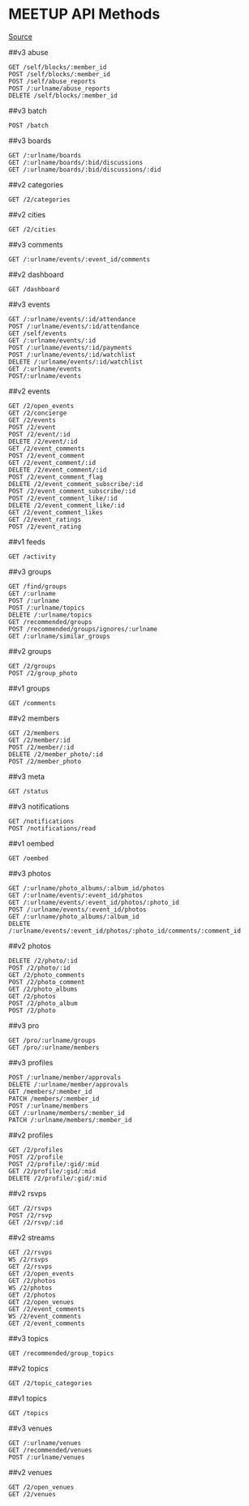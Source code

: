 # MEETUP API Methods
[Source](http://www.meetup.com/meetup_api/docs/)

##v3 abuse

    GET /self/blocks/:member_id
    POST /self/blocks/:member_id
    POST /self/abuse_reports
    POST /:urlname/abuse_reports
    DELETE /self/blocks/:member_id

##v3 batch

    POST /batch

##v3 boards

    GET /:urlname/boards
    GET /:urlname/boards/:bid/discussions
    GET /:urlname/boards/:bid/discussions/:did

##v2 categories

    GET /2/categories

##v2 cities

    GET /2/cities

##v3 comments

    GET /:urlname/events/:event_id/comments

##v2 dashboard

    GET /dashboard

##v3 events

    GET /:urlname/events/:id/attendance
    POST /:urlname/events/:id/attendance
    GET /self/events
    GET /:urlname/events/:id
    POST /:urlname/events/:id/payments
    POST /:urlname/events/:id/watchlist
    DELETE /:urlname/events/:id/watchlist
    GET /:urlname/events
    POST/:urlname/events

##v2 events

    GET /2/open_events
    GET /2/concierge
    GET /2/events
    POST /2/event
    POST /2/event/:id
    DELETE /2/event/:id
    GET /2/event_comments
    POST /2/event_comment
    GET /2/event_comment/:id
    DELETE /2/event_comment/:id
    POST /2/event_comment_flag
    DELETE /2/event_comment_subscribe/:id
    POST /2/event_comment_subscribe/:id
    POST /2/event_comment_like/:id
    DELETE /2/event_comment_like/:id
    GET /2/event_comment_likes
    GET /2/event_ratings
    POST /2/event_rating

##v1 feeds

    GET /activity

##v3 groups

    GET /find/groups
    GET /:urlname
    POST /:urlname
    POST /:urlname/topics
    DELETE /:urlname/topics
    GET /recommended/groups
    POST /recommended/groups/ignores/:urlname
    GET /:urlname/similar_groups

##v2 groups

    GET /2/groups
    POST /2/group_photo

##v1 groups

    GET /comments

##v2 members

    GET /2/members
    GET /2/member/:id
    POST /2/member/:id
    DELETE /2/member_photo/:id
    POST /2/member_photo

##v3 meta

    GET /status

##v3 notifications

    GET /notifications
    POST /notifications/read

##v1 oembed

    GET /oembed

##v3 photos

    GET /:urlname/photo_albums/:album_id/photos
    GET /:urlname/events/:event_id/photos
    GET /:urlname/events/:event_id/photos/:photo_id
    POST /:urlname/events/:event_id/photos
    GET /:urlname/photo_albums/:album_id
    DELETE /:urlname/events/:event_id/photos/:photo_id/comments/:comment_id

##v2 photos

    DELETE /2/photo/:id
    POST /2/photo/:id
    GET /2/photo_comments
    POST /2/photo_comment
    GET /2/photo_albums
    GET /2/photos
    POST /2/photo_album
    POST /2/photo

##v3 pro

    GET /pro/:urlname/groups
    GET /pro/:urlname/members

##v3 profiles

    POST /:urlname/member/approvals
    DELETE /:urlname/member/approvals
    GET /members/:member_id
    PATCH /members/:member_id
    POST /:urlname/members
    GET /:urlname/members/:member_id
    PATCH /:urlname/members/:member_id

##v2 profiles

    GET /2/profiles
    POST /2/profile
    POST /2/profile/:gid/:mid
    GET /2/profile/:gid/:mid
    DELETE /2/profile/:gid/:mid

##v2 rsvps

    GET /2/rsvps
    POST /2/rsvp
    GET /2/rsvp/:id

##v2 streams

    GET /2/rsvps
    WS /2/rsvps
    GET /2/rsvps
    GET /2/open_events
    GET /2/photos
    WS /2/photos
    GET /2/photos
    GET /2/open_venues
    GET /2/event_comments
    WS /2/event_comments
    GET /2/event_comments

##v3 topics

    GET /recommended/group_topics

##v2 topics

    GET /2/topic_categories

##v1 topics

    GET /topics

##v3 venues

    GET /:urlname/venues
    GET /recommended/venues
    POST /:urlname/venues

##v2 venues

    GET /2/open_venues
    GET /2/venues

